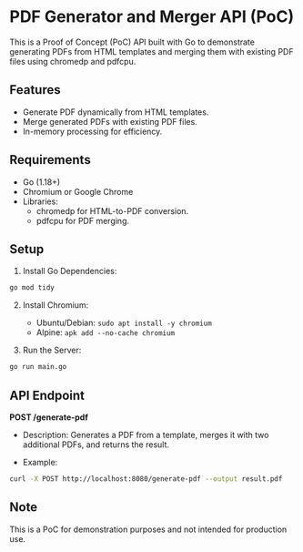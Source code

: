 # PDF Generator and Merger API (PoC)

This is a Proof of Concept (PoC) API built with Go to demonstrate generating PDFs from HTML templates and merging them with existing PDF files using chromedp and pdfcpu.

## Features

- Generate PDF dynamically from HTML templates.
- Merge generated PDFs with existing PDF files.
- In-memory processing for efficiency.

## Requirements

- Go (1.18+)
- Chromium or Google Chrome
- Libraries:
  - chromedp for HTML-to-PDF conversion.
  - pdfcpu for PDF merging.

## Setup

1. Install Go Dependencies:

```bash
go mod tidy
```

2. Install Chromium:

   - Ubuntu/Debian: `sudo apt install -y chromium`
   - Alpine: `apk add --no-cache chromium`

3. Run the Server:

```bash
go run main.go
```

## API Endpoint

**POST /generate-pdf**

- Description: Generates a PDF from a template, merges it with two additional PDFs, and returns the result.

- Example:

```bash
curl -X POST http://localhost:8080/generate-pdf --output result.pdf
```

## Note

This is a PoC for demonstration purposes and not intended for production use.
